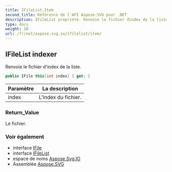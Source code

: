 ```yaml
---
title: IFileList.Item
second_title: Référence de l'API Aspose.SVG pour .NET
description: IFileList propriété. Renvoie le fichier dindex de la liste.
type: docs
weight: 10
url: /fr/net/aspose.svg.io/ifilelist/item/
---
```

## IFileList indexer

Renvoie le fichier d'index de la liste.

```csharp
public IFile this[int index] { get; }
```

| Paramètre | La description |
| --- | --- |
| index | L'index du fichier. |

### Return_Value

Le fichier.

### Voir également

* interface [IFile](../../ifile/)
* interface [IFileList](../)
* espace de noms [Aspose.Svg.IO](../../ifilelist/)
* Assemblée [Aspose.SVG](../../../)


